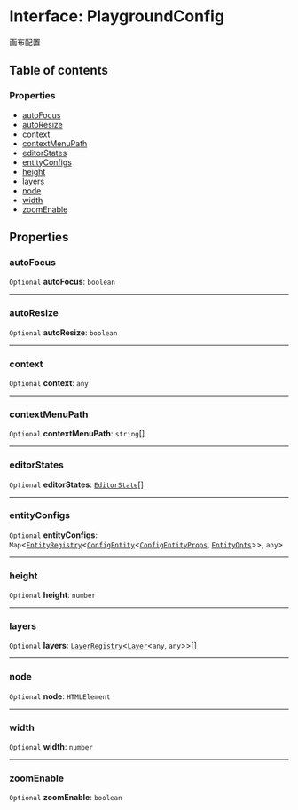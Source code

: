 # Interface: PlaygroundConfig

画布配置

## Table of contents

### Properties

* [autoFocus](/auto-docs/fixed-layout-editor/interfaces/PlaygroundConfig.md#autofocus)
* [autoResize](/auto-docs/fixed-layout-editor/interfaces/PlaygroundConfig.md#autoresize)
* [context](/auto-docs/fixed-layout-editor/interfaces/PlaygroundConfig.md#context)
* [contextMenuPath](/auto-docs/fixed-layout-editor/interfaces/PlaygroundConfig.md#contextmenupath)
* [editorStates](/auto-docs/fixed-layout-editor/interfaces/PlaygroundConfig.md#editorstates)
* [entityConfigs](/auto-docs/fixed-layout-editor/interfaces/PlaygroundConfig.md#entityconfigs)
* [height](/auto-docs/fixed-layout-editor/interfaces/PlaygroundConfig.md#height)
* [layers](/auto-docs/fixed-layout-editor/interfaces/PlaygroundConfig.md#layers)
* [node](/auto-docs/fixed-layout-editor/interfaces/PlaygroundConfig.md#node)
* [width](/auto-docs/fixed-layout-editor/interfaces/PlaygroundConfig.md#width)
* [zoomEnable](/auto-docs/fixed-layout-editor/interfaces/PlaygroundConfig.md#zoomenable)

## Properties

### autoFocus

`Optional` **autoFocus**: `boolean`

***

### autoResize

`Optional` **autoResize**: `boolean`

***

### context

`Optional` **context**: `any`

***

### contextMenuPath

`Optional` **contextMenuPath**: `string`\[]

***

### editorStates

`Optional` **editorStates**: [`EditorState`](/auto-docs/fixed-layout-editor/interfaces/EditorState-1.md)\[]

***

### entityConfigs

`Optional` **entityConfigs**: `Map`<[`EntityRegistry`](/auto-docs/fixed-layout-editor/interfaces/EntityRegistry.md)<[`ConfigEntity`](/auto-docs/fixed-layout-editor/classes/ConfigEntity.md)<[`ConfigEntityProps`](/auto-docs/fixed-layout-editor/interfaces/ConfigEntityProps.md), [`EntityOpts`](/auto-docs/fixed-layout-editor/interfaces/EntityOpts.md)>>, `any`>

***

### height

`Optional` **height**: `number`

***

### layers

`Optional` **layers**: [`LayerRegistry`](/auto-docs/fixed-layout-editor/interfaces/LayerRegistry.md)<[`Layer`](/auto-docs/fixed-layout-editor/classes/Layer.md)<`any`, `any`>>\[]

***

### node

`Optional` **node**: `HTMLElement`

***

### width

`Optional` **width**: `number`

***

### zoomEnable

`Optional` **zoomEnable**: `boolean`
